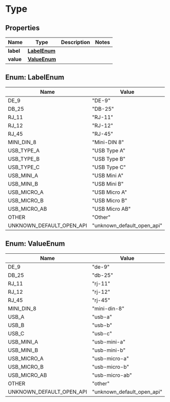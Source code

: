 

# Type


## Properties

| Name | Type | Description | Notes |
|------------ | ------------- | ------------- | -------------|
|**label** | [**LabelEnum**](#LabelEnum) |  |  |
|**value** | [**ValueEnum**](#ValueEnum) |  |  |



## Enum: LabelEnum

| Name | Value |
|---- | -----|
| DE_9 | &quot;DE-9&quot; |
| DB_25 | &quot;DB-25&quot; |
| RJ_11 | &quot;RJ-11&quot; |
| RJ_12 | &quot;RJ-12&quot; |
| RJ_45 | &quot;RJ-45&quot; |
| MINI_DIN_8 | &quot;Mini-DIN 8&quot; |
| USB_TYPE_A | &quot;USB Type A&quot; |
| USB_TYPE_B | &quot;USB Type B&quot; |
| USB_TYPE_C | &quot;USB Type C&quot; |
| USB_MINI_A | &quot;USB Mini A&quot; |
| USB_MINI_B | &quot;USB Mini B&quot; |
| USB_MICRO_A | &quot;USB Micro A&quot; |
| USB_MICRO_B | &quot;USB Micro B&quot; |
| USB_MICRO_AB | &quot;USB Micro AB&quot; |
| OTHER | &quot;Other&quot; |
| UNKNOWN_DEFAULT_OPEN_API | &quot;unknown_default_open_api&quot; |



## Enum: ValueEnum

| Name | Value |
|---- | -----|
| DE_9 | &quot;de-9&quot; |
| DB_25 | &quot;db-25&quot; |
| RJ_11 | &quot;rj-11&quot; |
| RJ_12 | &quot;rj-12&quot; |
| RJ_45 | &quot;rj-45&quot; |
| MINI_DIN_8 | &quot;mini-din-8&quot; |
| USB_A | &quot;usb-a&quot; |
| USB_B | &quot;usb-b&quot; |
| USB_C | &quot;usb-c&quot; |
| USB_MINI_A | &quot;usb-mini-a&quot; |
| USB_MINI_B | &quot;usb-mini-b&quot; |
| USB_MICRO_A | &quot;usb-micro-a&quot; |
| USB_MICRO_B | &quot;usb-micro-b&quot; |
| USB_MICRO_AB | &quot;usb-micro-ab&quot; |
| OTHER | &quot;other&quot; |
| UNKNOWN_DEFAULT_OPEN_API | &quot;unknown_default_open_api&quot; |



